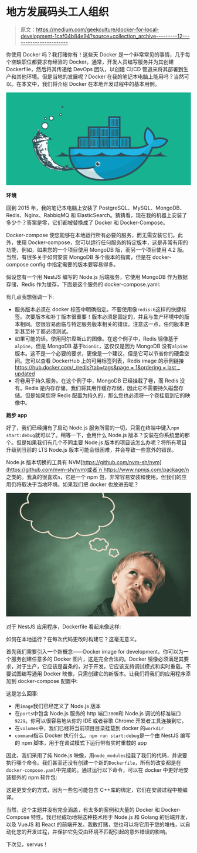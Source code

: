 # 地方发展码头工人组织

> 原文：<https://medium.com/geekculture/docker-for-local-development-1caf04b84e94?source=collection_archive---------12----------------------->

你使用 Docker 吗？我打赌你有！这些天 Docker 是一个非常常见的事情，几乎每个空缺职位都要求有经验的 Docker。通常，开发人员编写服务并为其创建 Dockerfile，然后将其传递给 DevOps 团队，以创建 CI/CD 管道来将其部署到生产和其他环境。但是当地的发展呢？Docker 在我的笔记本电脑上能用吗？当然可以。在本文中，我们将介绍 Docker 在本地开发过程中的基本用例。

![](img/95898b4609203656f7cb0b1902cb6539.png)

**环境**

回到 2015 年，我的笔记本电脑上安装了 PostgreSQL、MySQL、MongoDB、Redis、Nginx、RabbiqMQ 和 ElasticSearch。猜猜看，现在我的机器上安装了多少个？答案是零，它们都被替换成了 Docker 和 Docker-Compose。

Docker-compose 使您能够在本地运行所有必要的服务，而无需安装它们。此外，使用 Docker-compose，您可以运行任何服务的特定版本，这是非常有用的功能，例如，如果您的一个项目使用 MongoDB 版，而另一个项目使用 4.2 版。当然，有很多关于如何安装 MongoDB 多个版本的指南，但是在 docker-compose config 中指定需要的版本要容易得多。

假设您有一个用 NestJS 编写的 Node.js 后端服务，它使用 MongoDB 作为数据存储，Redis 作为缓存，下面是这个服务的 docker-compose.yaml:

有几点我想强调一下:

*   服务版本必须在 docker 标签中明确指定。不要使用像`redis:6`这样的快捷标签。次要版本和补丁版本很重要！版本必须是固定的，并且与生产环境中的版本相同。您很容易面临与特定服务版本相关的错误。注意这一点，任何版本更新甚至补丁都必须测试。
*   如果可能的话，使用阿尔卑斯山的图像。在这个例子中，Redis 镜像基于`alpine`，但是 MongoDB 基于`bionic`，这仅仅是因为 MongoDB 没有`alpine`版本。这不是一个必要的要求，更像是一个建议，但是它可以节省你的硬盘空间。您可以查看 DockerHub 上的可用标签列表，Redis image 的示例链接[https://hub.docker.com/_/redis?tab=tags&page = 1&ordering = last _ updated](https://hub.docker.com/_/redis?tab=tags&page=1&ordering=last_updated)
*   将卷用于持久服务。在这个例子中，MongoDB 已经挂载了卷，而 Redis 没有。Redis 是内存存储，我们将其用作缓存存储，因此它不需要持久磁盘存储。但是如果您将 Redis 配置为持久的，那么您也必须将一个卷挂载到它的映像中。

**跑步 app**

好了，我们已经拥有了启动 Node.js 服务所需的一切，只需在终端中键入`npm start:debug`就可以了。稍等一下，会用什么 Node.js 版本？安装在你系统里的那个。但是如果我们有几个不同主要 Node.js 版本的项目该怎么办呢？将所有项目升级到当前的 LTS Node.js 版本可能会很困难，并会导致一些意外的错误。

Node.js 版本切换的工具有 NVM[https://github.com/nvm-sh/nvm](https://github.com/nvm-sh/nvm)或者`n`https://www.npmjs.com/package/n 之类的。我真的很喜欢`n`，它是一个 npm 包，非常容易安装和使用。但我们的应用仍将取决于当地环境。如果我们把 docker 也放进去呢？

![](img/408133a3d2b39f41d60438ec3ee7003f.png)

对于 NestJS 应用程序，Dockerfile 看起来像这样:

如何在本地运行？在每次代码更改时构建它？这毫无意义。

首先我们需要引入一个新概念——Docker image for development。你可以为一个服务创建任意多的 Docker 图片，这是完全合法的。Docker 镜像必须满足其要求，对于生产，它应该是苗条的，对于开发，它应该支持调试模式和实时重载。不要试图编写通用 Docker 映像，只需创建它的新版本。让我们将我们的应用程序添加到 docker-compose 配置中:

这是怎么回事:

*   用`image`我们已经定义了 Node.js 版本
*   在`ports`中包含 Node.js 服务的 http 端口`3000`和 Node.js 调试的标准端口`9229`。你可以很容易地从你的 IDE 或者谷歌 Chrome 开发者工具连接到它。
*   在`volumes`中，我们已经将当前项目目录挂载到 docker 的`workdir`
*   `command`指示 Docker 执行什么。`npm run start:debug`是一个由 NestJS 编写的 npm 脚本，用于在调试模式下运行带有实时重载的 app

因此，我们采用了纯 Node.js 映像，用`node_modules`挂载了我们的代码，并说要执行哪个命令。我们甚至还没有创建一个新的`Dockerfile`，所有的改变都是在`docker-compose.yaml`中完成的。通过运行以下命令，可以在 docker 中更好地安装额外的 npm 软件包:

这是更安全的方式，因为一些包可能包含 C++库的绑定，它们在安装过程中被编译。

当然，这个主题并没有完全涵盖，有太多的案例和大量的 Docker 和 Docker-Compose 特性。我已经成功地将这种技术用于 Node.js 和 Golang 的后端开发，以及 VueJS 和 React 的前端开发。我敢打赌，您也可以将它用于您的堆栈，以自动化您的开发过程，并保护它免受由环境不匹配引起的意外错误的影响。

下次见，servus！